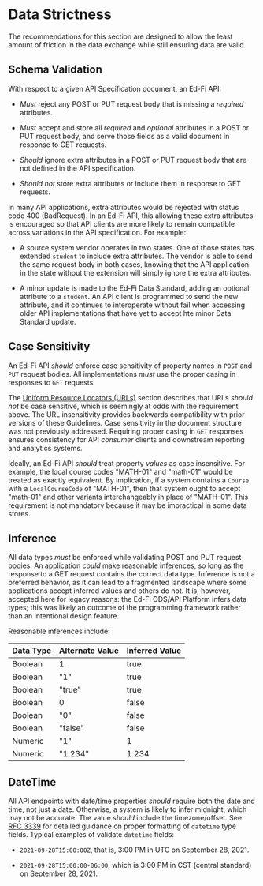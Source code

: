 # Data Strictness

The recommendations for this section are designed to allow the least amount of
friction in the data exchange while still ensuring data are valid.

## Schema Validation

With respect to a given API Specification document, an Ed-Fi API:

* _Must_ reject any POST or PUT request body that is missing a _required_
    attributes.

* _Must_ accept and store all _required_ and _optional_ attributes in a POST
    or PUT request body, and serve those fields as a valid document in response
    to GET requests.

* _Should_ ignore extra attributes in a POST or PUT request body that are not
    defined in the API specification.

* _Should not_ store extra attributes or include them in response to GET
    requests.

In many API applications, extra attributes would be rejected with status code
400 (BadRequest). In an Ed-Fi API, this allowing these extra attributes is
encouraged so that API clients are more likely to remain compatible across
variations in the API specification. For example:

* A source system vendor operates in two states. One of those states has
    extended `student` to include extra attributes. The vendor is able to send
    the same request body in both cases, knowing that the API application in the
    state without the extension will simply ignore the extra attributes.

* A minor update is made to the Ed-Fi Data Standard, adding an optional
    attribute to a `student`. An API client is programmed to send the new
    attribute, and it continues to interoperate without fail when accessing
    older API implementations that have yet to accept hte minor Data Standard
    update.

## Case Sensitivity

An Ed-Fi API _should_ enforce case sensitivity of property names in `POST` and
`PUT` request bodies. All implementations _must_ use the proper casing in
responses to `GET` requests.

The [Uniform Resource Locators
(URLs)](./uniform-resource-locators-urls.md) section
describes that URLs _should not_ be case sensitive, which is seemingly at odds
with the requirement above. The URL insensitivity provides backwards
compatibility with prior versions of these Guidelines. Case sensitivity in the
document structure was not previously addressed. Requiring proper casing in
`GET` responses ensures consistency for API _consumer_ clients and downstream
reporting and analytics systems.

Ideally, an Ed-Fi API _should_ treat property _values_ as case insensitive. For
example, the local course codes "MATH-01" and "math-01" would be treated as
exactly equivalent. By implication, if a system contains a `Course` with a
`LocalCourseCode` of "MATH-01", then that system ought to accept "math-01" and
other variants interchangeably in place of "MATH-01". This requirement is not
mandatory because it may be impractical in some data stores.

## Inference

All data types _must_ be enforced while validating POST and PUT request bodies.
An application _could_ make reasonable inferences, so long as the response to a
GET request contains the correct data type. Inference is not a preferred
behavior, as it can lead to a fragmented landscape where some applications
accept inferred values and others do not. It is, however, accepted here for
legacy reasons: the Ed-Fi ODS/API Platform infers data types; this was likely an
outcome of the programming framework rather than an intentional design feature.

Reasonable inferences include:

| Data Type | Alternate Value | Inferred Value |
| --- | --- | --- |
| Boolean | 1   | true |
| Boolean | "1" | true |
| Boolean | "true" | true |
| Boolean | 0   | false |
| Boolean | "0" | false |
| Boolean | "false" | false |
| Numeric | "1" | 1   |
| Numeric | "1.234" | 1.234 |

## DateTime

All API endpoints with date/time properties _should_ require both the date and
time, not just a date. Otherwise, a system is likely to infer midnight, which
may not be accurate. The value _should_ include the timezone/offset. See [RFC
3339](https://www.rfc-editor.org/rfc/rfc3339) for detailed guidance on proper
formatting of `datetime` type fields. Typical examples of validate `datetime`
fields:

* `2021-09-28T15:00:00Z`, that is, 3:00 PM in UTC on September 28, 2021.

* `2021-09-28T15:00:00-06:00`, which is 3:00 PM in CST (central standard) on
    September 28, 2021.
